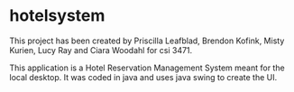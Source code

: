 # hotelsystem

This project has been created by Priscilla Leafblad, Brendon Kofink, Misty Kurien, Lucy Ray and Ciara Woodahl for csi 3471.

This application is a Hotel Reservation Management System meant for the local desktop. 
It was coded in java and uses java swing to create the UI.
